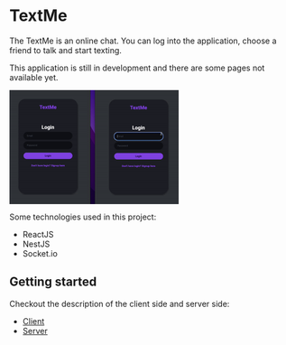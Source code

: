 # TextMe

The TextMe is an online chat. You can log into the application, choose a friend to talk and start texting.

This application is still in development and there are some pages not available yet.


<div align="center" style="display: flex;">
<img src="https://github.com/levysantiago/text-me/blob/main/assets/demo.gif" alt="Demo TextMe application" width="300px">
</div>

Some technologies used in this project: 

- ReactJS
- NestJS
- Socket.io

## Getting started

Checkout the description of the client side and server side:

- [Client](./client)
- [Server](./server)